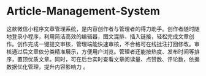 # Article-Management-System
这款微信小程序文章管理系统，是内容创作者与管理者的得力助手。创作者随时随地登录小程序，利用简洁高效的编辑器，图文混排、插入链接，轻松完成文章创作。创作完成一键提交审核，管理端能快速审核，不合格可在线批注打回修改。审核通过后文章依分类精准展示，方便用户浏览。管理者还能按热度、发布时间等排序，置顶优质文章。同时，可在后台实时查看文章阅读量、点赞数、评论数，依据数据优化管理，提升内容影响力 。 
